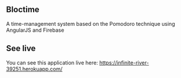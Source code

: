 ## Bloctime

A time-management system based on the Pomodoro technique using AngularJS and Firebase

## See live

You can see this application live here: https://infinite-river-39251.herokuapp.com/
